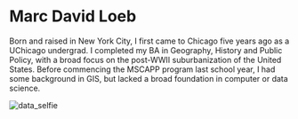 # Marc David Loeb

Born and raised in New York City, I first came to Chicago five years ago as a UChicago undergrad. I completed my BA in Geography, History and Public Policy, with a broad focus on the post-WWII suburbanization of the United States. Before commencing the MSCAPP program last school year, I had some background in GIS, but lacked a broad foundation in computer or data science.

![data_selfie](https://user-images.githubusercontent.com/89951974/193495464-05f51a51-c212-4e8e-ab11-02741729da35.jpg)
